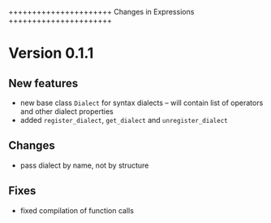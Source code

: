 ++++++++++++++++++++++
Changes in Expressions
++++++++++++++++++++++

Version 0.1.1
=============

New features
------------

* new base class `Dialect` for syntax dialects – will contain list of
  operators and other dialect properties
* added `register_dialect`, `get_dialect` and `unregister_dialect`


Changes
-------

* pass dialect by name, not by structure

Fixes
-----

* fixed compilation of function calls


